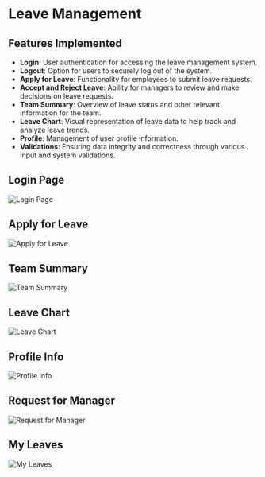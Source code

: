 # Leave Management

## Features Implemented

- **Login**: User authentication for accessing the leave management system.
- **Logout**: Option for users to securely log out of the system.
- **Apply for Leave**: Functionality for employees to submit leave requests.
- **Accept and Reject Leave**: Ability for managers to review and make decisions on leave requests.
- **Team Summary**: Overview of leave status and other relevant information for the team.
- **Leave Chart**: Visual representation of leave data to help track and analyze leave trends.
- **Profile**: Management of user profile information.
- **Validations**: Ensuring data integrity and correctness through various input and system validations.


## Login Page
![Login Page](https://github.com/user-attachments/assets/5f634381-5e4c-4a9b-9321-dc1709a9cbcd)

## Apply for Leave
![Apply for Leave](https://github.com/user-attachments/assets/7bf0f583-e845-441b-bae0-71a38e6575c1)

## Team Summary
![Team Summary](https://github.com/user-attachments/assets/3d00f515-c544-4ec2-840f-98bf0c715269)

## Leave Chart
![Leave Chart](https://github.com/user-attachments/assets/fbb7603e-4711-4985-a409-72c1d273894f)

## Profile Info
![Profile Info](https://github.com/user-attachments/assets/30c22c6d-4f36-4202-911e-dc4d4a0a8041)


## Request for Manager
![Request for Manager](https://github.com/user-attachments/assets/3effc7a6-899b-4d0a-a521-aec2b2ba98ce)

## My Leaves
![My Leaves](https://github.com/user-attachments/assets/667a8479-ae4b-4459-85c7-52b9633272cd)
